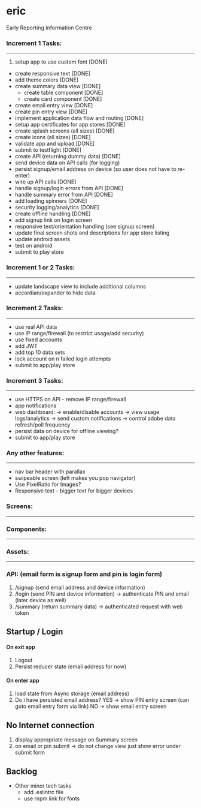 # eric
Early Reporting Information Centre

### Increment 1 Tasks:
---
1. setup app to use custom font [DONE]
* create responsive text [DONE]
* add theme colors [DONE]
* create summary data view [DONE]
  * create table component [DONE]
  * create card component [DONE]
* create email entry view [DONE]
* create pin entry view [DONE]
* implement application data flow and routing [DONE]
* setup app certificates for app stores [DONE]
* create splash screens (all sizes) [DONE]
* create icons (all sizes) [DONE]
* validate app and upload [DONE]
* submit to testflight [DONE]
* create API (returning dummy data) [DONE]
* send device data on API calls (for logging)
* persist signup/email address on device (so user does not have to re-enter)
* wire up API calls [DONE]
* handle signup/login errors from API [DONE]
* handle summary error from API [DONE]
* add loading spinners [DONE]
* security logging/analytics [DONE]
* create offline handling [DONE]
* add signup link on login screen
* responsive text/orientation handling (see signup screen)
* update final screen shots and descriptions for app store listing
* update android assets
* test on android
* submit to play store

### Increment 1 or 2 Tasks:
---
* update landscape view to include additional columns
* accordian/expander to hide data

### Increment 2 Tasks:
---
* use real API data
* use IP range/firewall (to restrict usage/add security)
* use fixed accounts
* add JWT
* add top 10 data sets
* lock account on n failed login attempts
* submit to app/play store

### Increment 3 Tasks:
---
* use HTTPS on API - remove IP range/firewall
* app notifications
* web dashboard:
  -> enable/disable accounts
  -> view usage logs/analytics
  -> send custom notifications
  -> control adobe data refresh/poll frequency
* persist data on device for offline viewing?
* submit to app/play store

### Any other features:
---
* nav bar header with parallax
* swipeable screen (left makes you pop navigator)
* Use PixelRatio for Images?
* Responsive text - bigger text for bigger devices

### Screens:
---

### Components:
---

### Assets:
---

### API: (email form is signup form and pin is login form)
1. /signup (send email address and device information)
2. /login (send PIN and device information) -> authenticate PIN and email (later device as well)
3. /summary (return summary data) -> authenticated request with web token

## Startup / Login

#### On exit app
1. Logout
2. Persist reducer state (email address for now)
#### On enter app
1. load state from Async storage (email address)
2. Do i have persisted email address?
  YES -> show PIN entry screen (can goto email entry form via link)
  NO -> show email entry screen

## No Internet connection
1. display appropriate message on Summary screen
2. on email or pin submit -> do not change view just show error under submit form

## Backlog

* Other minor tech tasks
  * add .eslintrc file
  * use rnpm link for fonts
